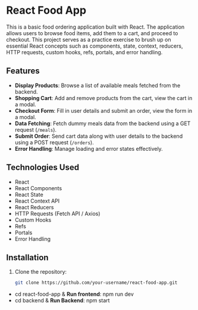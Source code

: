 # React Food App

This is a basic food ordering application built with React. The application allows users to browse food items, add them to a cart, and proceed to checkout. This project serves as a practice exercise to brush up on essential React concepts such as components, state, context, reducers, HTTP requests, custom hooks, refs, portals, and error handling.

## Features

- **Display Products**: Browse a list of available meals fetched from the backend.
- **Shopping Cart**: Add and remove products from the cart, view the cart in a modal.
- **Checkout Form**: Fill in user details and submit an order, view the form in a modal.
- **Data Fetching**: Fetch dummy meals data from the backend using a GET request (`/meals`).
- **Submit Order**: Send cart data along with user details to the backend using a POST request (`/orders`).
- **Error Handling**: Manage loading and error states effectively.

## Technologies Used

- React
- React Components
- React State
- React Context API
- React Reducers
- HTTP Requests (Fetch API / Axios)
- Custom Hooks
- Refs
- Portals
- Error Handling

## Installation

1. Clone the repository:
   ```bash
   git clone https://github.com/your-username/react-food-app.git
- cd react-food-app & **Run frontend**: npm run dev
- cd backend & **Run Backend**: npm start
  

